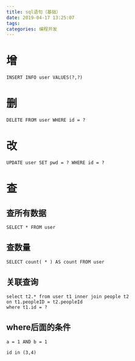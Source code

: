 ```yaml
---
title: sql语句（基础）
date: 2019-04-17 13:25:07
tags:
categories: 编程开发
---
```


# 增

`INSERT INFO user VALUES(?,?)`

# 删

`DELETE FROM user WHERE id = ?`

# 改

`UPDATE user SET pwd = ? WHERE id = ?`

# 查

## 查所有数据
`SELECT * FROM user`

## 查数量
`SELECT count( * ) AS count FROM user`

## 关联查询

```
select t2.* from user t1 inner join people t2
on t1.peopleID = t2.peopleId
where t1.id = ?
```
## where后面的条件

`a = 1 AND b = 1`

`id in (3,4)`


